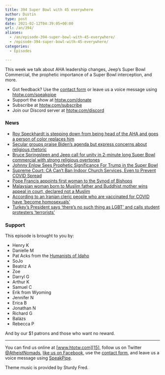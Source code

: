 ```yaml
---
title: 394 Super Bowl with 45 everywhere
author: Dustin
type: post
date: 2021-02-12T04:39:05+00:00
url: /an/394/
aliases:
  - /an/episode-394-super-bowl-with-45-everywhere/
  - /episode-394-super-bowl-with-45-everywhere/
categories:
  - Episodes

---
```

<div id="buzzsprout-player-10552715"></div><script src="https://www.buzzsprout.com/1983601/10552715-394-super-bowl-with-45-everywhere.js?container_id=buzzsprout-player-10552715&player=small" type="text/javascript" charset="utf-8"></script>

This week we talk about AHA leadership changes, Jeep&#8217;s Super Bowl Commercial, the prophetic importance of a Super Bowl interception, and more.

<!--more-->

 * Got feedback? Use the <a href="https://htotw.com/contact" target="_blank" rel="noopener">contact form</a> or leave us a voice message using [htotw.com/speakpipe][1]
 * Support the show at [htotw.com/donate][2]
 * Subscribe at [htotw.com/subscribe][3]
 * Join our Discord server at [htotw.com/discord][4]

### News

  *  [Roy Speckhardt is stepping down from being head of the AHA and goes a person of color replaces him][5]
  *  [Secular groups praise Biden&#8217;s agenda but express concerns about religious rhetoric][6]
  *  [Bruce Springsteen and Jeep call for unity in 2-minute long Super Bowl commercial with strong religious overtones][7]
  *  [Johnny Enlow Sees Prophetic Significance For Trump in the Super Bowl][8]
  *  [Supreme Court: CA Can&#8217;t&nbsp;Ban Indoor Church Services, Even to Prevent COVID Spread][9]
  * [Pope Francis appoints first woman to the Synod of Bishops][10]
  *  [Malaysian woman born to Muslim father and Buddhist mother wins appeal in court, declared not a Muslim][11]
  *  [According to an Iranian cleric people who are vaccinated for COVID have &#8216;become homosexuals&#8217;][12]
  *  [Turkey&#8217;s President says &#8216;there&#8217;s no such thing as LGBT&#8217; and calls student protesters &#8216;terrorists&#8217;][13]

### Support

This episode is brought to you by:

  * Henry K
  * Danielle M
  * Pat Acks from the [Humanists of Idaho][14]
  * SoJo
  * Beatriz A
  * Zoe
  * Darryl G
  * Arthur K
  * Samuel C
  * Erik from Wyoming
  * Jennifer N
  * Erica B
  * Jonathan N
  * Richard G
  * Balázs
  * Rebecca P

And by our $1 patrons and those who want no reward.

* * *

You can find us online at [www.htotw.com][15], follow us on Twitter [@AtheistNomads][16], [like us on Facebook][17], use the [contact form](https://htotw.com/contact), and leave us a voice message using [SpeakPipe][1].

Theme music is provided by Sturdy Fred.

 [1]: https://htotw.com/speakpipe
 [2]: https://htotw.com/donate
 [3]: https://htotw.com/subscribe
 [4]: https://htotw.com/discord
 [5]: https://friendlyatheist.patheos.com/2021/02/05/a-humanist-leader-is-stepping-down-and-hoping-a-person-of-color-will-replace-him/
 [6]: https://religionnews.com/2021/02/04/secular-groups-praise-bidens-agenda-but-express-concerns-about-religious-rhetoric/
 [7]: https://www.cnn.com/2021/02/07/business/bruce-springsteen-jeep-ad-trnd/index.html
 [8]: https://www.rightwingwatch.org/post/johnny-enlow-sees-prophetic-significance-for-trump-in-the-super-bowl/
 [9]: https://friendlyatheist.patheos.com/2021/02/06/supreme-court-ca-cant-ban-indoor-church-services-even-to-prevent-covid-spread/
 [10]: https://www.bbc.com/news/world-europe-55966178
 [11]: https://www.todayonline.com/world/malaysian-woman-born-muslim-father-and-buddhist-mother-wins-appeal-court-declared-not-muslim
 [12]: https://m.jpost.com/middle-east/iran-news/iran-cleric-people-who-are-vaccinated-for-covid-have-become-homosexuals-658173
 [13]: https://www.sbs.com.au/news/turkey-s-president-says-there-s-no-such-thing-as-lgbt-and-calls-student-protesters-terrorists
 [14]: https://www.humanistsofidaho.org/
 [15]: https://www.htotw.com/
 [16]: https://twitter.com/AtheistNomads
 [17]: https://htotw.com/facebook